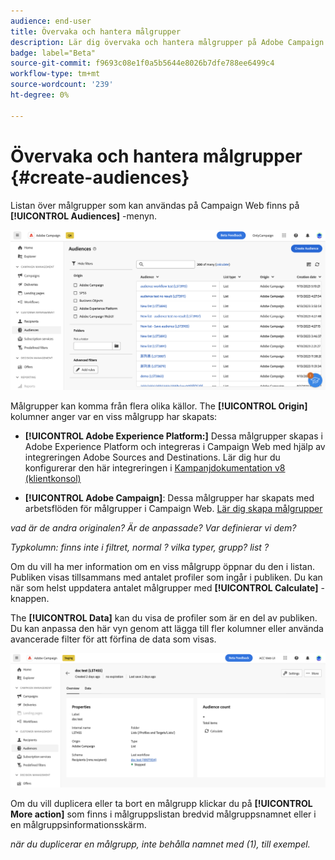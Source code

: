 ```yaml
---
audience: end-user
title: Övervaka och hantera målgrupper
description: Lär dig övervaka och hantera målgrupper på Adobe Campaign Web
badge: label="Beta"
source-git-commit: f9693c08e1f0a5b5644e8026b7dfe788ee6499c4
workflow-type: tm+mt
source-wordcount: '239'
ht-degree: 0%

---
```



# Övervaka och hantera målgrupper {#create-audiences}

Listan över målgrupper som kan användas på Campaign Web finns på **[!UICONTROL Audiences]** -menyn.

![](assets/audiences-list.png)

Målgrupper kan komma från flera olika källor. The **[!UICONTROL Origin]** kolumner anger var en viss målgrupp har skapats:

* **[!UICONTROL Adobe Experience Platform:]** Dessa målgrupper skapas i Adobe Experience Platform och integreras i Campaign Web med hjälp av integreringen Adobe Sources and Destinations. Lär dig hur du konfigurerar den här integreringen i [Kampanjdokumentation v8 (klientkonsol)](https://experienceleague.adobe.com/docs/campaign/campaign-v8/connect/ac-aep/ac-aep.html)

* **[!UICONTROL Adobe Campaign]**: Dessa målgrupper har skapats med arbetsflöden för målgrupper i Campaign Web. [Lär dig skapa målgrupper](create-audience.md)

*vad är de andra originalen? Är de anpassade? Var definierar vi dem?*

*Typkolumn: finns inte i filtret, normal ? vilka typer, grupp? list ?*

Om du vill ha mer information om en viss målgrupp öppnar du den i listan. Publiken visas tillsammans med antalet profiler som ingår i publiken. Du kan när som helst uppdatera antalet målgrupper med **[!UICONTROL Calculate]** -knappen.

The **[!UICONTROL Data]** kan du visa de profiler som är en del av publiken. Du kan anpassa den här vyn genom att lägga till fler kolumner eller använda avancerade filter för att förfina de data som visas.

![](assets/audiences-details.png)

Om du vill duplicera eller ta bort en målgrupp klickar du på **[!UICONTROL More action]** som finns i målgruppslistan bredvid målgruppsnamnet eller i en målgruppsinformationsskärm.

*när du duplicerar en målgrupp, inte behålla namnet med (1), till exempel.*
